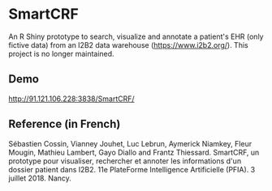 # SmartCRF

An R Shiny prototype to search, visualize and annotate a patient's EHR (only fictive data) from an I2B2 data warehouse (https://www.i2b2.org/).
This project is no longer maintained. 

## Demo
http://91.121.106.228:3838/SmartCRF/

## Reference (in French)
Sébastien Cossin, Vianney Jouhet, Luc Lebrun, Aymerick Niamkey, Fleur Mougin, Mathieu Lambert, Gayo Diallo and Frantz Thiessard. 
SmartCRF, un prototype pour visualiser, rechercher et annoter les informations d'un dossier patient dans I2B2. 11e PlateForme Intelligence Artificielle (PFIA). 3 juillet 2018. Nancy.  


